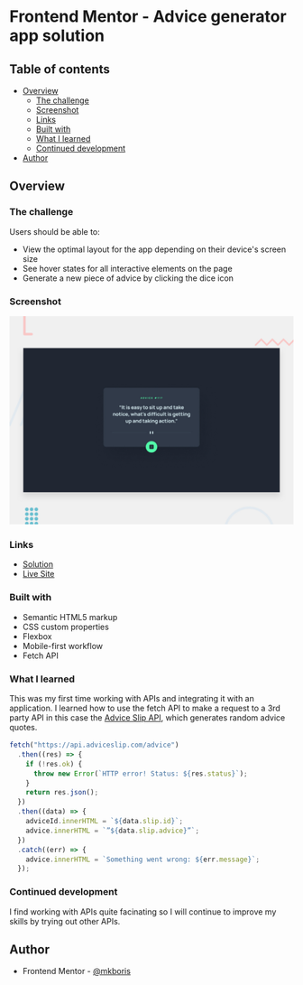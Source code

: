 # Frontend Mentor - Advice generator app solution

## Table of contents

- [Overview](#overview)
  - [The challenge](#the-challenge)
  - [Screenshot](#screenshot)
  - [Links](#links)
  - [Built with](#built-with)
  - [What I learned](#what-i-learned)
  - [Continued development](#continued-development)
- [Author](#author)

## Overview

### The challenge

Users should be able to:

- View the optimal layout for the app depending on their device's screen size
- See hover states for all interactive elements on the page
- Generate a new piece of advice by clicking the dice icon

### Screenshot

![](./design/desktop-preview.jpg)

### Links

- [Solution](https://github.com/mkboris/Advice-generator-app)
- [Live Site](https://advice-generator-app-omega-beryl.vercel.app/)

### Built with

- Semantic HTML5 markup
- CSS custom properties
- Flexbox
- Mobile-first workflow
- Fetch API

### What I learned

This was my first time working with APIs and integrating it with an application. I learned how to use the fetch API to make a request to a 3rd party API in this case the [Advice Slip API](https://api.adviceslip.com/), which generates random advice quotes.

```js
fetch("https://api.adviceslip.com/advice")
  .then((res) => {
    if (!res.ok) {
      throw new Error(`HTTP error! Status: ${res.status}`);
    }
    return res.json();
  })
  .then((data) => {
    adviceId.innerHTML = `${data.slip.id}`;
    advice.innerHTML = `”${data.slip.advice}”`;
  })
  .catch((err) => {
    advice.innerHTML = `Something went wrong: ${err.message}`;
  });
```

### Continued development

I find working with APIs quite facinating so I will continue to improve my skills by trying out other APIs.

## Author

- Frontend Mentor - [@mkboris](https://www.frontendmentor.io/profile/mkboris)
